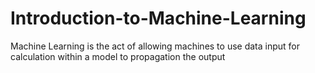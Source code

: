 # Introduction-to-Machine-Learning
Machine Learning is the act of allowing machines to use data input for calculation within a model to propagation the output
